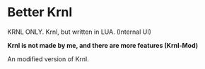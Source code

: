 # Better Krnl
KRNL ONLY. Krnl, but written in LUA. (Internal UI)

**Krnl is not made by me, and there are more features (Krnl-Mod)**

An modified version of Krnl.
